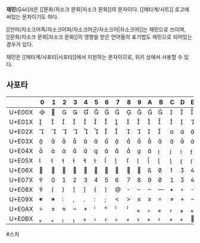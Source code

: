 **재민**()은 [[문화/자소크 문화|자소크 문화]]의 문자이다. [[메타계/사트]] 로고에 써있는 문자이기도 하다.

[[언어/자소크어족/자소크어파/자소크어군/자소크어|자소크어]]는 재민으로 쓰이며, [[문화/자소크 문화|자소크 문화]]의 영향을 받은 언어들의 표기법도 재민으로 되어있는 경우가 있다.

재민은 [[메타계/사포타|사포타]]에서 지원하는 문자이므로, 위키 상에서 사용할 수 있다.

## 사포타

|        | 0   | 1   | 2   | 3   | 4   | 5   | 6   | 7   | 8   | 9   | A   | B   | C   | D   | E   | F   |
| ------ | --- | --- | --- | --- | --- | --- | --- | --- | --- | --- | --- | --- | --- | --- | --- | --- |
| U+E00X |    |    |    |    |    |    |    |    |    |    |    |    |    |    |    |    |
| U+E01X |    |    |    |    |    |    |    |    |    |    |    |    |    |    |    |    |
| U+E02X |    |    |    |    |    |    |    |    |    |    |    |    |    |    |    |    |
| U+E03X |    |    |    |    |    |    |    |    |    |    |    |    |    |    |    |    |
| U+E04X |    |    |    |    |    |    |    |    |    |    |    |    |    |    |    |    |
| U+E05X |    |    |    |    |    |    |    |    |    |    |    |    |    |    |    |    |
| U+E06X |    |    |    |    |    |    |    |    |    |    |    |    |    |    |    |    |
| U+E07X |    |    |    |    |    |    |    |    |    |    |    |    |    |    |    |    |
| U+E08X |    |    |    |    |    |    |    |    |    |    |    |    |    |    |    |    |
| U+E09X |    |    |    |    |    |    |    |    |    |    |    |    |    |    |    |    |
| U+E0AX |    |    |    |    |    |    |    |    |    |    |    |    |    |    |    |    |
| U+E0BX |    |    |    |    |    |    |    |    |    |    |    |    |    |    |    |    |

#스치